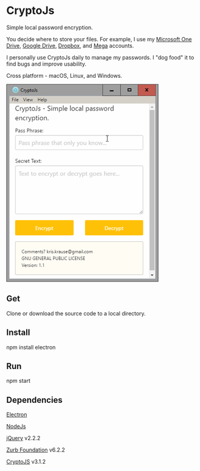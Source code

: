 # CryptoJs
Simple local password encryption.

You decide where to store your files.  For example, I use my [Microsoft One Drive](http://onedrive.live.com/), [Google Drive](https://www.google.com/drive), [Dropbox](https://www.dropbox.com/), and [Mega](https://mega.nz/) accounts.

I personally use CryptoJs daily to manage my passwords.  I "dog food" it to find bugs and improve usability.

Cross platform - macOS, Linux, and Windows.

![Screenshot](https://github.com/dragthor/cryptojs/blob/master/screenshots/screenshot.png?raw=true)

## Get
Clone or download the source code to a local directory.

## Install
npm install electron

## Run
npm start

## Dependencies

[Electron](http://electron.atom.io/)

[NodeJs](https://nodejs.org)

[jQuery](http://jquery.com/) v2.2.2

[Zurb Foundation](http://foundation.zurb.com/) v6.2.2

[CryptoJS](https://code.google.com/archive/p/crypto-js/) v3.1.2